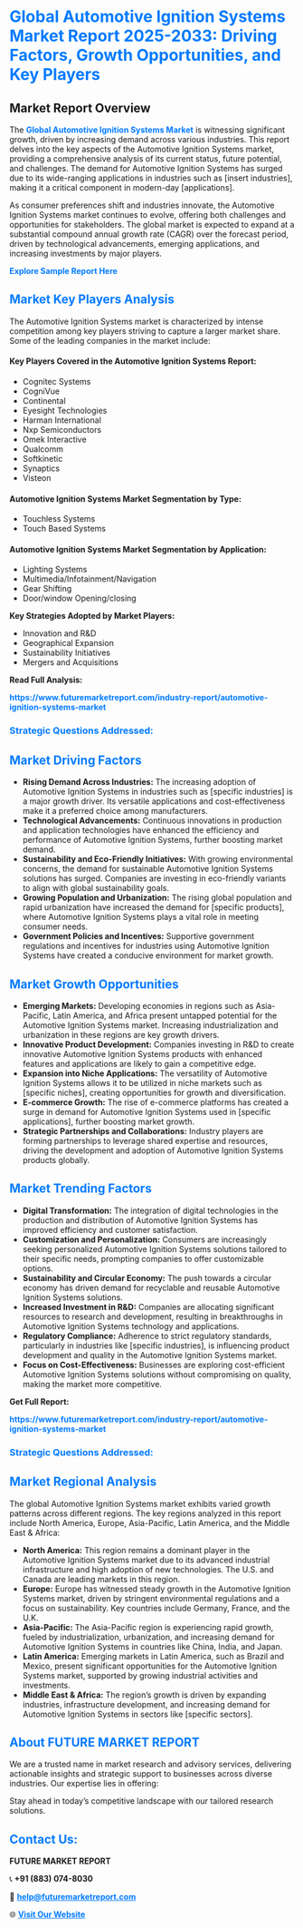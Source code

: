 <h1 style="color: #007BFF;">Global Automotive Ignition Systems Market Report 2025-2033: Driving Factors, Growth Opportunities, and Key Players</h1>

<section id="overview">
<h2>Market Report Overview</h2>
<p>The <a href="https://www.futuremarketreport.com/industry-report/automotive-ignition-systems-market" style="color: #007BFF; text-decoration: none;"><strong>Global Automotive Ignition Systems Market</strong></a> is witnessing significant growth, driven by increasing demand across various industries. This report delves into the key aspects of the Automotive Ignition Systems market, providing a comprehensive analysis of its current status, future potential, and challenges. The demand for Automotive Ignition Systems has surged due to its wide-ranging applications in industries such as [insert industries], making it a critical component in modern-day [applications].</p>
<p>As consumer preferences shift and industries innovate, the Automotive Ignition Systems market continues to evolve, offering both challenges and opportunities for stakeholders. The global market is expected to expand at a substantial compound annual growth rate (CAGR) over the forecast period, driven by technological advancements, emerging applications, and increasing investments by major players.</p>
</section>

<section id="overview">
<p><a href="https://www.futuremarketreport.com/request-sample/reportId=35865" style="color: #007BFF; text-decoration: none;"><strong>Explore Sample Report Here</strong></a></p>
</section>

<section id="key-players">
<h2 style="color: #007BFF;">Market Key Players Analysis</h2>
<p>The Automotive Ignition Systems market is characterized by intense competition among key players striving to capture a larger market share. Some of the leading companies in the market include:</p>
<h4>Key Players Covered in the Automotive Ignition Systems Report:</h4>
<ul><li>Cognitec Systems</li><li>CogniVue</li><li>Continental</li><li>Eyesight Technologies</li><li>Harman International</li><li>Nxp Semiconductors</li><li>Omek Interactive</li><li>Qualcomm</li><li>Softkinetic</li><li>Synaptics</li><li>Visteon</li></ul>
<h4>Automotive Ignition Systems Market Segmentation by Type:</h4>
<ul><li>Touchless Systems</li><li>Touch Based Systems</li></ul>

<h4>Automotive Ignition Systems Market Segmentation by Application:</h4>
<ul><li>Lighting Systems</li><li>Multimedia/Infotainment/Navigation</li><li>Gear Shifting</li><li>Door/window Opening/closing</li></ul>
<p><strong>Key Strategies Adopted by Market Players:</strong></p>
<ul>
<li>Innovation and R&D</li>
<li>Geographical Expansion</li>
<li>Sustainability Initiatives</li>
<li>Mergers and Acquisitions</li>
</ul>
</section>

<section>
<p><strong>Read Full Analysis: </strong></p><a href="https://www.futuremarketreport.com/industry-report/automotive-ignition-systems-market" style="color: #007BFF; text-decoration: none;"><strong>https://www.futuremarketreport.com/industry-report/automotive-ignition-systems-market</strong></a>
<h3 style="color: #007BFF;">Strategic Questions Addressed:</h3>
</section>

<section id="driving-factors">
<h2 style="color: #007BFF;">Market Driving Factors</h2>
<ul>
<li><strong>Rising Demand Across Industries:</strong> The increasing adoption of Automotive Ignition Systems in industries such as [specific industries] is a major growth driver. Its versatile applications and cost-effectiveness make it a preferred choice among manufacturers.</li>
<li><strong>Technological Advancements:</strong> Continuous innovations in production and application technologies have enhanced the efficiency and performance of Automotive Ignition Systems, further boosting market demand.</li>
<li><strong>Sustainability and Eco-Friendly Initiatives:</strong> With growing environmental concerns, the demand for sustainable Automotive Ignition Systems solutions has surged. Companies are investing in eco-friendly variants to align with global sustainability goals.</li>
<li><strong>Growing Population and Urbanization:</strong> The rising global population and rapid urbanization have increased the demand for [specific products], where Automotive Ignition Systems plays a vital role in meeting consumer needs.</li>
<li><strong>Government Policies and Incentives:</strong> Supportive government regulations and incentives for industries using Automotive Ignition Systems have created a conducive environment for market growth.</li>
</ul>
</section>

<section id="growth-opportunities">
<h2 style="color: #007BFF;">Market Growth Opportunities</h2>
<ul>
<li><strong>Emerging Markets:</strong> Developing economies in regions such as Asia-Pacific, Latin America, and Africa present untapped potential for the Automotive Ignition Systems market. Increasing industrialization and urbanization in these regions are key growth drivers.</li>
<li><strong>Innovative Product Development:</strong> Companies investing in R&D to create innovative Automotive Ignition Systems products with enhanced features and applications are likely to gain a competitive edge.</li>
<li><strong>Expansion into Niche Applications:</strong> The versatility of Automotive Ignition Systems allows it to be utilized in niche markets such as [specific niches], creating opportunities for growth and diversification.</li>
<li><strong>E-commerce Growth:</strong> The rise of e-commerce platforms has created a surge in demand for Automotive Ignition Systems used in [specific applications], further boosting market growth.</li>
<li><strong>Strategic Partnerships and Collaborations:</strong> Industry players are forming partnerships to leverage shared expertise and resources, driving the development and adoption of Automotive Ignition Systems products globally.</li>
</ul>
</section>

<section id="trending-factors">
<h2 style="color: #007BFF;">Market Trending Factors</h2>
<ul>
<li><strong>Digital Transformation:</strong> The integration of digital technologies in the production and distribution of Automotive Ignition Systems has improved efficiency and customer satisfaction.</li>
<li><strong>Customization and Personalization:</strong> Consumers are increasingly seeking personalized Automotive Ignition Systems solutions tailored to their specific needs, prompting companies to offer customizable options.</li>
<li><strong>Sustainability and Circular Economy:</strong> The push towards a circular economy has driven demand for recyclable and reusable Automotive Ignition Systems solutions.</li>
<li><strong>Increased Investment in R&D:</strong> Companies are allocating significant resources to research and development, resulting in breakthroughs in Automotive Ignition Systems technology and applications.</li>
<li><strong>Regulatory Compliance:</strong> Adherence to strict regulatory standards, particularly in industries like [specific industries], is influencing product development and quality in the Automotive Ignition Systems market.</li>
<li><strong>Focus on Cost-Effectiveness:</strong> Businesses are exploring cost-efficient Automotive Ignition Systems solutions without compromising on quality, making the market more competitive.</li>
</ul>
</section>

<section>
<p><strong>Get Full Report: </strong></p><a href="https://www.futuremarketreport.com/industry-report/automotive-ignition-systems-market" style="color: #007BFF; text-decoration: none;"><strong>https://www.futuremarketreport.com/industry-report/automotive-ignition-systems-market</strong></a>
<h3 style="color: #007BFF;">Strategic Questions Addressed:</h3>
</section>


<section id="regional-analysis">
<h2 style="color: #007BFF;">Market Regional Analysis</h2>
<p>The global Automotive Ignition Systems market exhibits varied growth patterns across different regions. The key regions analyzed in this report include North America, Europe, Asia-Pacific, Latin America, and the Middle East & Africa:</p>
<ul>
<li><strong>North America:</strong> This region remains a dominant player in the Automotive Ignition Systems market due to its advanced industrial infrastructure and high adoption of new technologies. The U.S. and Canada are leading markets in this region.</li>
<li><strong>Europe:</strong> Europe has witnessed steady growth in the Automotive Ignition Systems market, driven by stringent environmental regulations and a focus on sustainability. Key countries include Germany, France, and the U.K.</li>
<li><strong>Asia-Pacific:</strong> The Asia-Pacific region is experiencing rapid growth, fueled by industrialization, urbanization, and increasing demand for Automotive Ignition Systems in countries like China, India, and Japan.</li>
<li><strong>Latin America:</strong> Emerging markets in Latin America, such as Brazil and Mexico, present significant opportunities for the Automotive Ignition Systems market, supported by growing industrial activities and investments.</li>
<li><strong>Middle East & Africa:</strong> The region’s growth is driven by expanding industries, infrastructure development, and increasing demand for Automotive Ignition Systems in sectors like [specific sectors].</li>
</ul>
</section>

<footer>
<h2 style="color: #007BFF;">About FUTURE MARKET REPORT</h2>
<p>We are a trusted name in market research and advisory services, delivering actionable insights and strategic support to businesses across diverse industries. Our expertise lies in offering:</p>

<p>Stay ahead in today’s competitive landscape with our tailored research solutions.</p>

<h2 style="color: #007BFF;">Contact Us:</h2>
<p><strong>FUTURE MARKET REPORT</strong></p>
<p>📞 <strong>+91 (883) 074-8030</strong></p>
<p>📧 <strong><a href="mailto:help@futuremarketreport.com" style="color: #007BFF;">help@futuremarketreport.com</a></strong></p>
<p>🌐 <strong><a href="https://www.futuremarketreport.com/" style="color: #007BFF;">Visit Our Website</a></strong></p>
</footer>